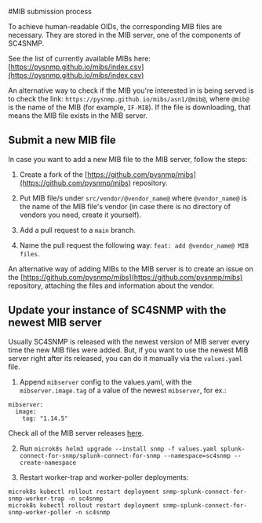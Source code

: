 #MIB submission process

To achieve human-readable OIDs, the corresponding MIB files are necessary.
They are stored in the MIB server, one of the components of SC4SNMP. 

See the list of currently available MIBs here:
[https://pysnmp.github.io/mibs/index.csv](https://pysnmp.github.io/mibs/index.csv)

An alternative way to check if the MIB you're interested in is being served is to check the link:
`https://pysnmp.github.io/mibs/asn1/@mib@`, where `@mib@` is the name of the MIB (for example, `IF-MIB`). If the file 
is downloading, that means the MIB file exists in the MIB server.

## Submit a new MIB file

In case you want to add a new MIB file to the MIB server, follow the steps:

1. Create a fork of the [https://github.com/pysnmp/mibs](https://github.com/pysnmp/mibs) repository. 
   
2. Put MIB file/s under `src/vendor/@vendor_name@` where `@vendor_name@` is the name of the MIB file's vendor (in case
there is no directory of vendors you need, create it yourself).
   
3. Add a pull request to a `main` branch. 
   
4. Name the pull request the following way: `feat: add @vendor_name@ MIB files`.


An alternative way of adding MIBs to the MIB server is to create an issue on the
[https://github.com/pysnmp/mibs](https://github.com/pysnmp/mibs) repository, attaching the files and information about 
the vendor.

## Update your instance of SC4SNMP with the newest MIB server

Usually SC4SNMP is released with the newest version of MIB server every time the new MIB files were added.
But, if you want to use the newest MIB server right after its released, you can do it manually via the `values.yaml` file.

1. Append `mibserver` config to the values.yaml, with the `mibserver.image.tag` of a value of the newest `mibserver`, for ex.:
```
mibserver:
  image:
    tag: "1.14.5"
```
Check all of the MIB server releases [here](https://github.com/pysnmp/mibs/releases).

2. Run `microk8s helm3 upgrade --install snmp -f values.yaml splunk-connect-for-snmp/splunk-connect-for-snmp --namespace=sc4snmp --create-namespace`

3. Restart worker-trap and worker-poller deployments:

```
microk8s kubectl rollout restart deployment snmp-splunk-connect-for-snmp-worker-trap -n sc4snmp
microk8s kubectl rollout restart deployment snmp-splunk-connect-for-snmp-worker-poller -n sc4snmp
```
